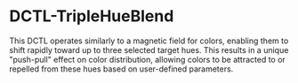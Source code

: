 # DCTL-TripleHueBlend
This DCTL operates similarly to a magnetic field for colors, enabling them to shift rapidly toward up to three selected target hues. This results in a unique "push-pull" effect on color distribution, allowing colors to be attracted to or repelled from these hues based on user-defined parameters.
